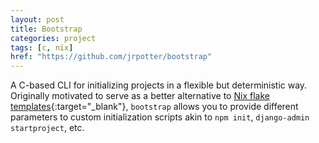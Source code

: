 ```yaml
---
layout: post
title: Bootstrap
categories: project
tags: [c, nix]
href: "https://github.com/jrpotter/bootstrap"
---
```


A C-based CLI for initializing projects in a flexible but deterministic way.
Originally motivated to serve as a better alternative to
[Nix flake templates](https://github.com/NixOS/templates){:target="_blank"},
`bootstrap` allows you to provide different parameters to custom initialization
scripts akin to `npm init`, `django-admin startproject`, etc.

